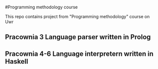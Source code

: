 #Programming methodology course

This repo contains project from "Programming methodology" course on Uwr

## Pracownia 3 Language parser written in Prolog
## Pracownia 4-6 Language interpretern written in Haskell